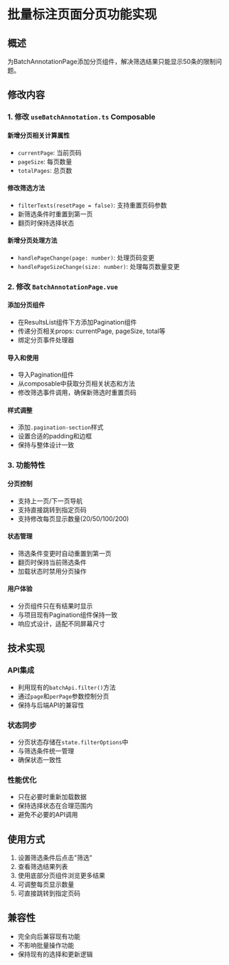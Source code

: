 # 批量标注页面分页功能实现

## 概述
为BatchAnnotationPage添加分页组件，解决筛选结果只能显示50条的限制问题。

## 修改内容

### 1. 修改 `useBatchAnnotation.ts` Composable

#### 新增分页相关计算属性
- `currentPage`: 当前页码
- `pageSize`: 每页数量  
- `totalPages`: 总页数

#### 修改筛选方法
- `filterTexts(resetPage = false)`: 支持重置页码参数
- 新筛选条件时重置到第一页
- 翻页时保持选择状态

#### 新增分页处理方法
- `handlePageChange(page: number)`: 处理页码变更
- `handlePageSizeChange(size: number)`: 处理每页数量变更

### 2. 修改 `BatchAnnotationPage.vue`

#### 添加分页组件
- 在ResultsList组件下方添加Pagination组件
- 传递分页相关props: currentPage, pageSize, total等
- 绑定分页事件处理器

#### 导入和使用
- 导入Pagination组件
- 从composable中获取分页相关状态和方法
- 修改筛选事件调用，确保新筛选时重置页码

#### 样式调整
- 添加`.pagination-section`样式
- 设置合适的padding和边框
- 保持与整体设计一致

### 3. 功能特性

#### 分页控制
- 支持上一页/下一页导航
- 支持直接跳转到指定页码
- 支持修改每页显示数量(20/50/100/200)

#### 状态管理
- 筛选条件变更时自动重置到第一页
- 翻页时保持当前筛选条件
- 加载状态时禁用分页操作

#### 用户体验
- 分页组件只在有结果时显示
- 与项目现有Pagination组件保持一致
- 响应式设计，适配不同屏幕尺寸

## 技术实现

### API集成
- 利用现有的`batchApi.filter()`方法
- 通过`page`和`perPage`参数控制分页
- 保持与后端API的兼容性

### 状态同步
- 分页状态存储在`state.filterOptions`中
- 与筛选条件统一管理
- 确保状态一致性

### 性能优化
- 只在必要时重新加载数据
- 保持选择状态在合理范围内
- 避免不必要的API调用

## 使用方式

1. 设置筛选条件后点击"筛选"
2. 查看筛选结果列表
3. 使用底部分页组件浏览更多结果
4. 可调整每页显示数量
5. 可直接跳转到指定页码

## 兼容性
- 完全向后兼容现有功能
- 不影响批量操作功能
- 保持现有的选择和更新逻辑
